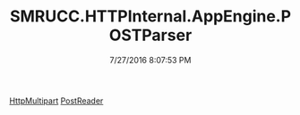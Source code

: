 ﻿---
title: SMRUCC.HTTPInternal.AppEngine.POSTParser
date: 7/27/2016 8:07:53 PM
---

[HttpMultipart](T-SMRUCC.HTTPInternal.AppEngine.POSTParser.HttpMultipart.html)
[PostReader](T-SMRUCC.HTTPInternal.AppEngine.POSTParser.PostReader.html)
